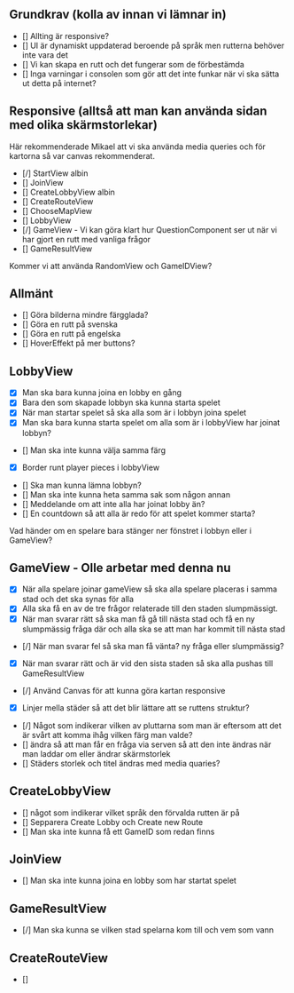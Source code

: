 ## Grundkrav (kolla av innan vi lämnar in)

- [] Allting är responsive?
- [] UI är dynamiskt uppdaterad beroende på språk men rutterna behöver inte vara det
- [] Vi kan skapa en rutt och det fungerar som de förbestämda 
- [] Inga varningar i consolen som gör att det inte funkar när vi ska sätta ut detta på internet?

## Responsive (alltså att man kan använda sidan med olika skärmstorlekar) 

Här rekommenderade Mikael att vi ska använda media queries och för kartorna så var canvas rekommenderat.

- [/] StartView albin 
- [] JoinView
- [] CreateLobbyView albin
- [] CreateRouteView
- [] ChooseMapView
- [] LobbyView
- [/] GameView - Vi kan göra klart hur QuestionComponent ser ut när vi har gjort en rutt med vanliga frågor
- [] GameResultView

Kommer vi att använda RandomView och GameIDView?

## Allmänt

- [] Göra bilderna mindre färgglada?
- [] Göra en rutt på svenska
- [] Göra en rutt på engelska
- [] HoverEffekt på mer buttons?

## LobbyView

- [x] Man ska bara kunna joina en lobby en gång
- [x] Bara den som skapade lobbyn ska kunna starta spelet
- [x] När man startar spelet så ska alla som är i lobbyn joina spelet
- [x] Man ska bara kunna starta spelet om alla som är i lobbyView har joinat lobbyn?
- [] Man ska inte kunna välja samma färg
- [x] Border runt player pieces i lobbyView
- [] Ska man kunna lämna lobbyn?
- [] Man ska inte kunna heta samma sak som någon annan
- [] Meddelande om att inte alla har joinat lobby än?
- [] En countdown så att alla är redo för att spelet kommer starta?

Vad händer om en spelare bara stänger ner fönstret i lobbyn eller i GameView?

## GameView - Olle arbetar med denna nu

- [x] När alla spelare joinar gameView så ska alla spelare placeras i samma stad och det ska synas för alla
- [x] Alla ska få en av de tre frågor relaterade till den staden slumpmässigt.
- [x] När man svarar rätt så ska man få gå till nästa stad och få en ny slumpmässig fråga där och alla ska se att man har kommit till nästa stad
- [/] När man svarar fel så ska man få vänta? ny fråga eller slumpmässig?
- [x] När man svarar rätt och är vid den sista staden så ska alla pushas till GameResultView
- [/] Använd Canvas för att kunna göra kartan responsive
- [x] Linjer mella städer så att det blir lättare att se ruttens struktur?
- [/] Något som indikerar vilken av pluttarna som man är eftersom att det är svårt att komma ihåg vilken färg man valde?
- [] ändra så att man får en fråga via serven så att den inte ändras när man laddar om eller ändrar skärmstorlek
- [] Städers storlek och titel ändras med media quaries?

## CreateLobbyView

- [] något som indikerar vilket språk den förvalda rutten är på
- [] Sepparera Create Lobby och Create new Route
- [] Man ska inte kunna få ett GameID som redan finns

## JoinView

- [] Man ska inte kunna joina en lobby som har startat spelet

## GameResultView

- [/] Man ska kunna se vilken stad spelarna kom till och vem som vann

## CreateRouteView

- [] 